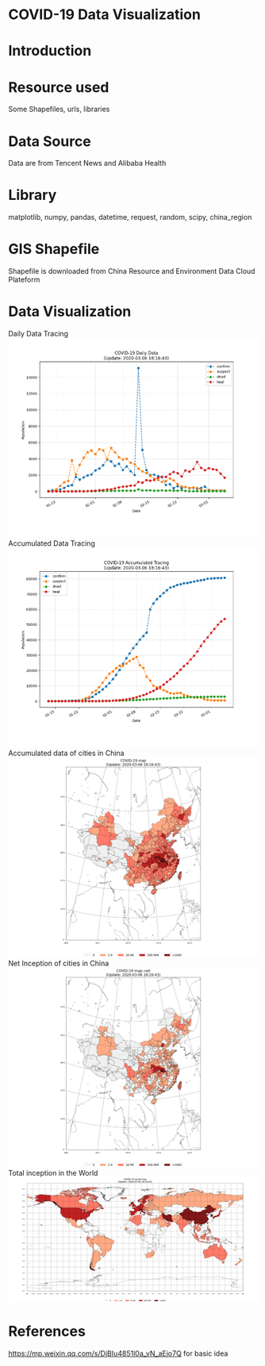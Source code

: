 COVID-19 Data Visualization
===
#
Introduction<br>
==
#
Resource used<br>
==
Some Shapefiles, urls, libraries
#
Data Source<br>
==
Data are from Tencent News and Alibaba Health
#
Library<br>
==
matplotlib, numpy, pandas, datetime, request, random, scipy, china_region
#
GIS Shapefile<br>
==
Shapefile is downloaded from China Resource and Environment Data Cloud Plateform
#
Data Visualization<br>
==
Daily Data Tracing<br>
![](https://github.com/m14815/covid_19/blob/master/COVID-19%20Daily%20Data.png)<br>
Accumulated Data Tracing
![](https://github.com/m14815/covid_19/blob/master/COVID-19%20Accumulated%20Tracing.png)<br>
Accumulated data of cities in China<br>
![](https://github.com/m14815/covid_19/blob/master/COVID-19%20map.PNG)<br>
Net Inception of cities in China<br>
![](https://github.com/m14815/covid_19/blob/master/COVID-19%20map--net.PNG)<br>
Total inception in the World<br>
![](https://github.com/m14815/covid_19/blob/master/COVID-19_world_map.PNG)<br>
#
References<br>
==
https://mp.weixin.qq.com/s/DjBIu4851l0a_vN_aEjo7Q for basic idea
